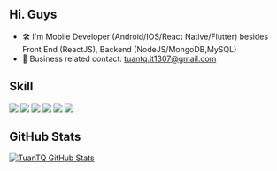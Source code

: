 ## Hi. Guys
- 🛠 I'm Mobile Developer (Android/IOS/React Native/Flutter) besides Front End (ReactJS), Backend (NodeJS/MongoDB,MySQL)
- 📧 Business related contact: tuantq.it1307@gmail.com

## Skill
![](https://img.shields.io/badge/Code-Koltin-informational?style=flat&logo=kotlin&logoColor=white&color=blueviolet)
![](https://img.shields.io/badge/Code-Java-informational?style=flat&logo=java&logoColor=white&color=blueviolet)
![](https://img.shields.io/badge/Code-Flutter-informational?style=flat&logo=flutter&logoColor=white&color=blueviolet)
![](https://img.shields.io/badge/Code-React-informational?style=flat&logo=react&logoColor=white&color=blueviolet)
![](https://img.shields.io/badge/Code-ReactNative-informational?style=flat&logo=react&logoColor=white&color=blueviolet)
![](https://img.shields.io/badge/Code-NodeJS-informational?style=flat&logo=javascript&logoColor=white&color=blueviolet)

## GitHub Stats 
<a href="https://github.com/"><img align="center" src="https://github-readme-stats.vercel.app/api?username=qbro123&show_icons=true&line_height=27&count_private=true&title_color=ffffff&text_color=c9cacc&icon_color=blueviolet&bg_color=1d1f21" alt="TuanTQ  GitHub Stats" />
</a>
